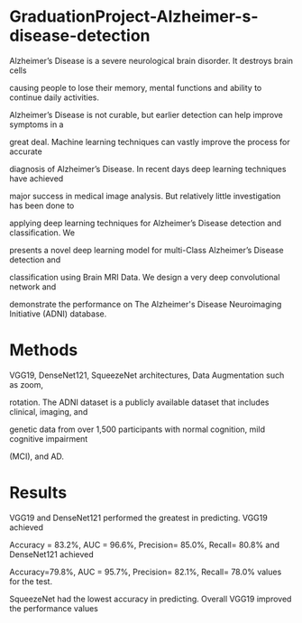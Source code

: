 # GraduationProject-Alzheimer-s-disease-detection
Alzheimer’s Disease is a severe neurological brain disorder. It destroys brain cells

causing people to lose their memory, mental functions and ability to continue daily activities.

Alzheimer’s Disease is not curable, but earlier detection can help improve symptoms in a

great deal. Machine learning techniques can vastly improve the process for accurate

diagnosis of Alzheimer’s Disease. In recent days deep learning techniques have achieved

major success in medical image analysis. But relatively little investigation has been done to

applying deep learning techniques for Alzheimer’s Disease detection and classification. We

presents a novel deep learning model for multi-Class Alzheimer’s Disease detection and

classification using Brain MRI Data. We design a very deep convolutional network and

demonstrate the performance on The Alzheimer's Disease Neuroimaging Initiative (ADNI)
database.


# Methods 

VGG19, DenseNet121, SqueezeNet architectures, Data Augmentation such as zoom,

rotation. The ADNI dataset is a publicly available dataset that includes clinical, imaging, and

genetic data from over 1,500 participants with normal cognition, mild cognitive impairment

(MCI), and AD.


# Results

VGG19 and DenseNet121 performed the greatest in predicting. VGG19 achieved

Accuracy = 83.2%, AUC = 96.6%, Precision= 85.0%, Recall= 80.8% and DenseNet121 achieved

Accuracy=79.8%, AUC = 95.7%, Precision= 82.1%, Recall= 78.0% values for the test. 

SqueezeNet had the lowest accuracy in predicting. Overall VGG19 improved the performance values
